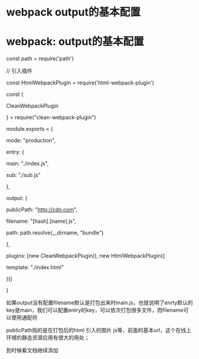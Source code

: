 # webpack output的基本配置

# webpack: output的基本配置

const path = require('path')

// 引入插件

const HtmlWebpackPlugin = require('html-webpack-plugin')

const {

CleanWebpackPlugin

} = require("clean-webpack-plugin")

module.exports = {

mode: "production",

entry: {

main: "./index.js",

sub: "./sub.js"

},

output: {

publicPath: "http://cdn.com",

filename: "[hash].[name].js",

path: path.resolve(__dirname, "bundle")

},

plugins: [new CleanWebpackPlugin(), new HtmlWebpackPlugin({

template: "./index.html"

})]

}

如果output没有配置filename默认是打包出来时main.js，也就说明了enrty默认的key是main，我们可以配置entry的key，可以依次打包很多文件，而filename可以使用通配符

publicPath指的是在打包后的html 引入的图片 js等，前面的基本url，这个在线上环境的静态资源应用有很大的用处；

到时候看文档继续添加